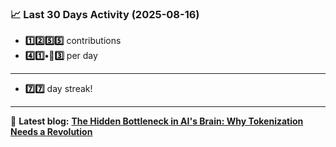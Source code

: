 <!--START_STATS-->
### 📈 Last 30 Days Activity (2025-08-16)  
- **1️⃣2️⃣5️⃣5️⃣** contributions  
- **4️⃣1️⃣•🎱3️⃣** per day
---
- **7️⃣7️⃣** day streak!
---
📝 **Latest blog:** [**The Hidden Bottleneck in AI's Brain: Why Tokenization Needs a Revolution**](https://andriak.com/blog/tokenization-revolution)
<!--END_STATS-->

